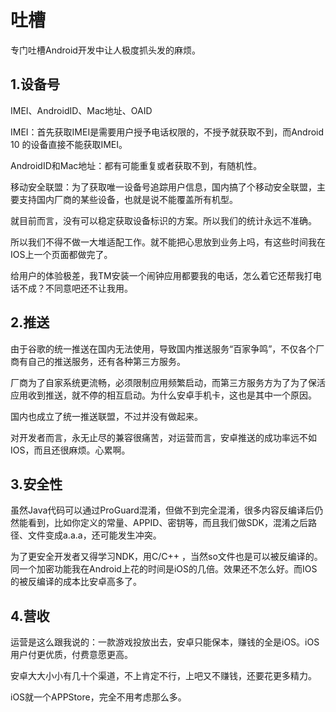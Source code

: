 # 吐槽

专门吐槽Android开发中让人极度抓头发的麻烦。

## 1.设备号

IMEI、AndroidID、Mac地址、OAID

IMEI：首先获取IMEI是需要用户授予电话权限的，不授予就获取不到，而Android 10 的设备直接不能获取IMEI。

AndroidID和Mac地址：都有可能重复或者获取不到，有随机性。

移动安全联盟：为了获取唯一设备号追踪用户信息，国内搞了个移动安全联盟，主要支持国内厂商的某些设备，也就是说不能覆盖所有机型。

就目前而言，没有可以稳定获取设备标识的方案。所以我们的统计永远不准确。

所以我们不得不做一大堆适配工作。就不能把心思放到业务上吗，有这些时间我在IOS上一个页面都做完了。

给用户的体验极差，我TM安装一个闹钟应用都要我的电话，怎么着它还帮我打电话不成？不同意吧还不让我用。

## 2.推送

由于谷歌的统一推送在国内无法使用，导致国内推送服务“百家争鸣”，不仅各个厂商有自己的推送服务，还有各种第三方服务。

厂商为了自家系统更流畅，必须限制应用频繁启动，而第三方服务方为了为了保活应用收到推送，就不停的相互启动。为什么安卓手机卡，这也是其中一个原因。

国内也成立了统一推送联盟，不过并没有做起来。

对开发者而言，永无止尽的兼容很痛苦，对运营而言，安卓推送的成功率远不如IOS，而且还很麻烦。心累啊。

## 3.安全性

虽然Java代码可以通过ProGuard混淆，但做不到完全混淆，很多内容反编译后仍然能看到，比如你定义的常量、APPID、密钥等，而且我们做SDK，混淆之后路径、文件变成a.a.a，还可能发生冲突。

为了更安全开发者又得学习NDK，用C/C++ ，当然so文件也是可以被反编译的。同一个加密功能我在Android上花的时间是iOS的几倍。效果还不怎么好。而IOS的被反编译的成本比安卓高多了。

## 4.营收

运营是这么跟我说的：一款游戏投放出去，安卓只能保本，赚钱的全是iOS。iOS用户付更优质，付费意愿更高。

安卓大大小小有几十个渠道，不上肯定不行，上吧又不赚钱，还要花更多精力。

iOS就一个APPStore，完全不用考虑那么多。